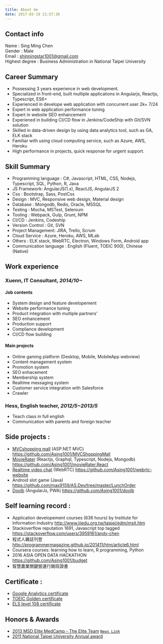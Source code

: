 ```yaml
---
title: About me
date: 2017-03-19 21:57:36
---
```

## Contact info
Name : Sing Ming Chen  
Gender : Male  
Email : shinningstar1001@gmail.com  
Highest degree : Business Administration in National Taipei University  

## Career Summary
* Possessing 3 years experience in web development.
* Specialized in front-end, built multiple applications in Angularjs, Reactjs, Typescript, ES6+
* Experienced in develope web application with concurrent user 2k+ 7/24
* Expert in web application performance tuning
* Expert in website SEO enhancement
* Experiened in building CI/CD flow in Jenkins/CodeShip with Git/SVN solution
* Skilled in data-driven design by using data analytics tool, such as GA, ELK stack
* Familiar with using cloud computing service, such as Azure, AWS, Heroku
* High performance in projects, quick response for urgent support.


## Skill Summary
* Programming language : C#, Javascript, HTML, CSS, Nodejs, Typescript, SQL, Python, R, Java
* JS Framework: AngularJS(1.x), ReactJS, AngularJS 2
* Css : Bootstrap, Sass, PostCss
* Design : MVC, Responsive web design, Material design
* Database : Mongodb, Redis, Oracle, MSSQL
* Testing : Mocha, MSTest, Selenium
* Tooling : Webpack, Gulp, Grunt, NPM
* CI/CD : Jenkins, Codeship
* Version Control : Git, SVN
* Project Management: JIRA, Trello, Scrum
* Cloud Service : Azure, Heroku, AWS, MLab
* Others : ELK stack, WebRTC, Electron, Windows Form, Android app
* Communication language : English (Fluent, TOEIC 900), Chinese (Native)

## Work experience
### Xuenn, IT Consultant, *2014/10~*
#### Job contents
* System design and feature developement
* Website performance tuning
* Product integration with multiple partners'
* SEO enhancement
* Production support
* Compliance development
* CI/CD flow building

#### Main projects
* Online gaming platform (Desktop, Mobile, MobileApp webview)
* Content management system 
* Promotion system
* SEO enhacement
* Membership system
* Realtime messaging system
* Customer service integration with Salesforce
* Crawler

### Hess, English teacher, *2012/5~2013/5*
* Teach class in full english
* Communication with parents and foreign teacher

## Side projects :
* [MVCshopping mall](http://wecarestore.azurewebsites.net/) (ASP.NET MVC) https://github.com/Asing1001/MVCShoppingMall
* [MovieRater](https://www.mvrater.com/) (Reactjs, Graphql, Typescript, Nodejs, Mongodb) https://github.com/Asing1001/movieRater.React
* [Realtime video chat](https://webrtc-realtime-videochat.herokuapp.com/) (WebRTC) https://github.com/Asing1001/webrtc-website
* Android slot game (Java) https://github.com/max9159/AS.Dev/tree/master/LunchOrder
* [Doolb](https://www.paddingleft.com/doolb/) (AngularJs, PWA) https://github.com/Asing1001/doolb

## Self learning record :
* Application developement courses (636 hours) by Institute for Information Industry http://www.iiiedu.org.tw/taipei/edm/msit.htm 
* Stackoverflow reputation 1691, Javascript top tagged https://stackoverflow.com/users/3959161/andy-chen
* 程式人雜誌刊登 http://programmermagazine.github.io/201411/htm/article6.html
* Coursera courses: learning how to learn, R programming, Python
* 2016 ASIA OPEN DATA HACKATHON https://github.com/Asing1001/budget
* 智慧農業關鍵營運行銷班證書

## Certificate :
* [Google Analytics certificate](https://www.google.com/partners/?hl=zh-TW#i_profile;idtf=100241582365266596912)
* [TOEIC Golden certificate](https://goo.gl/photos/gGjX7pcqvkGqMoZB8)
* [ELS level 108 certificate](https://goo.gl/photos/ySSQeWEmLBwUvHzt6)

## Honors & Awards
* [2013 MSD Elite MedCamp - The Elite Team](https://goo.gl/photos/kSca7Xf9csrJ2bsd8) [`News Link`](http://bit.ly/1B7iH4H)
* [2011 National Taipei University Annual award](https://goo.gl/photos/QtC9zUMR6qgHiVME7)
